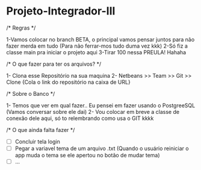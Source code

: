 # Projeto-Integrador-III

 /* Regras */
 
1-Vamos colocar no branch BETA, o principal vamos pensar juntos para não fazer merda em tudo (Para não ferrar-mos tudo duma vez kkk)
2-Só fiz a classe main pra iniciar o projeto aqui
3-Tirar 100 nessa PREULA! Hahaha

/* O que fazer para ter os arquivos? */

1- Clona esse Repositório na sua maquina 
2- Netbeans >> Team >> Git >> Clone {Cola o link do repositório na caixa de URL}

/* Sobre o Banco */

1- Temos que ver em qual fazer.. Eu pensei em fazer usando o PostgreeSQL (Vamos conversar sobre ele dai)
2- Vou colocar em breve a classe de conexão dele aqui, só to relembrando como usa o GIT kkkk

/* O que ainda falta fazer */

* [ ] Concluir tela login
* [ ] Pegar a variavel tema de um arquivo .txt (Quando o usuário reiniciar o app muda o tema se
ele apertou no botão de mudar tema)
* [ ] ...
